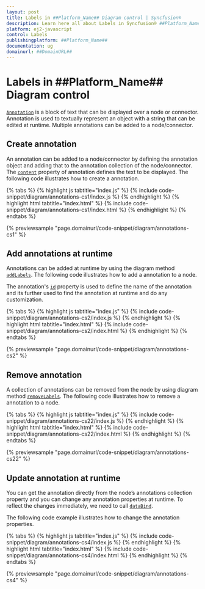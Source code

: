 ```yaml
---
layout: post
title: Labels in ##Platform_Name## Diagram control | Syncfusion®
description: Learn here all about Labels in Syncfusion® ##Platform_Name## Diagram control of Syncfusion Essential® JS 2 and more.
platform: ej2-javascript
control: Labels 
publishingplatform: ##Platform_Name##
documentation: ug
domainurl: ##DomainURL##
---
```


# Labels in ##Platform_Name## Diagram control

[`Annotation`](../api/diagram/annotationModel/) is a block of text that can be displayed over a node or connector. Annotation is used to textually represent an object with a string that can be edited at runtime. Multiple annotations can be added to a node/connector.

<!-- markdownlint-disable MD033 -->

## Create annotation

An annotation can be added to a node/connector by defining the annotation object and adding that to the annotation collection of the node/connector. The [`content`](../api/diagram/annotationModel/#content-string) property of annotation defines the text to be displayed. The following code illustrates how to create a annotation.

{% tabs %}
{% highlight js tabtitle="index.js" %}
{% include code-snippet/diagram/annotations-cs1/index.js %}
{% endhighlight %}
{% highlight html tabtitle="index.html" %}
{% include code-snippet/diagram/annotations-cs1/index.html %}
{% endhighlight %}
{% endtabs %}
        
{% previewsample "page.domainurl/code-snippet/diagram/annotations-cs1" %}

## Add annotations at runtime

Annotations can be added at runtime by using the diagram method [`addLabels`](../api/diagram/#addLabels). The following code illustrates how to add a annotation to a node.

The annotation's [`id`](../api/diagram/annotationModel/#id-string) property is used to define the name of the annotation and its further used to find the annotation at runtime and do any customization.

{% tabs %}
{% highlight js tabtitle="index.js" %}
{% include code-snippet/diagram/annotations-cs2/index.js %}
{% endhighlight %}
{% highlight html tabtitle="index.html" %}
{% include code-snippet/diagram/annotations-cs2/index.html %}
{% endhighlight %}
{% endtabs %}
        
{% previewsample "page.domainurl/code-snippet/diagram/annotations-cs2" %}

## Remove annotation

A collection of annotations can be removed from the node by using diagram method [`removeLabels`](../api/diagram/#removeLabels). The following code illustrates how to remove a annotation to a node.

{% tabs %}
{% highlight js tabtitle="index.js" %}
{% include code-snippet/diagram/annotations-cs22/index.js %}
{% endhighlight %}
{% highlight html tabtitle="index.html" %}
{% include code-snippet/diagram/annotations-cs22/index.html %}
{% endhighlight %}
{% endtabs %}
        
{% previewsample "page.domainurl/code-snippet/diagram/annotations-cs22" %}

## Update annotation at runtime

You can get the annotation directly from the node’s annotations collection property and you can change any annotation properties at runtime. To reflect the changes immediately, we need to call [`dataBind`](../api/diagram/#dataBind).

The following code example illustrates how to change the annotation properties.

{% tabs %}
{% highlight js tabtitle="index.js" %}
{% include code-snippet/diagram/annotations-cs4/index.js %}
{% endhighlight %}
{% highlight html tabtitle="index.html" %}
{% include code-snippet/diagram/annotations-cs4/index.html %}
{% endhighlight %}
{% endtabs %}
        
{% previewsample "page.domainurl/code-snippet/diagram/annotations-cs4" %}

